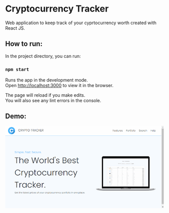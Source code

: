 # Cryptocurrency Tracker

Web application to keep track of your cyprtocurrency worth created with React JS. 

## How to run: 

In the project directory, you can run:

### `npm start`

Runs the app in the development mode.\
Open [http://localhost:3000](http://localhost:3000) to view it in the browser.

The page will reload if you make edits.\
You will also see any lint errors in the console.

## Demo: 
![](crypto-tracker.gif)
